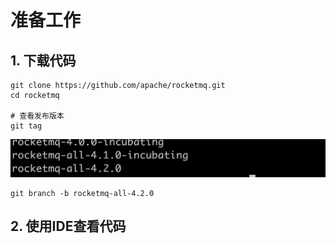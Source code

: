# 准备工作

## 1. 下载代码

```
git clone https://github.com/apache/rocketmq.git
cd rocketmq

# 查看发布版本
git tag
```

![](/assets/WX20180313-145441@2x.png)

```
git branch -b rocketmq-all-4.2.0
```

## 2. 使用IDE查看代码





